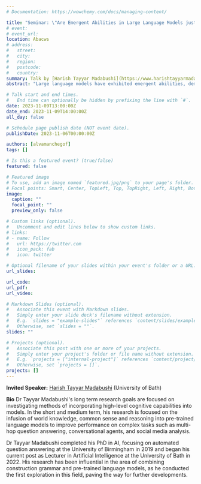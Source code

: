 ```yaml
---
# Documentation: https://wowchemy.com/docs/managing-content/

title: "Seminar: \"Are Emergent Abilities in Large Language Models just In-Context Learning?\""
# event:
# event_url:
location: Abacws
# address:
#   street:
#   city:
#   region:
#   postcode:
#   country:
summary: Talk by [Harish Tayyar Madabushi](https://www.harishtayyarmadabushi.com/) (University of Bath)
abstract: "Large language models have exhibited emergent abilities, demonstrating exceptional performance across diverse tasks for which they were not explicitly trained, including those that require complex reasoning abilities. The emergence of such abilities carries profound implications for the future direction of research in NLP, especially as the deployment of such models becomes more prevalent. However, one key challenge is that the evaluation of these abilities is often confounded by competencies that arise in models through alternative prompting techniques, such as in-context learning and instruction following, which also emerge as the models are scaled up. In this study, we provide the first comprehensive examination of these emergent abilities while accounting for various potentially biasing factors that can influence the evaluation of models. We conduct rigorous tests on a set of 18 models, encompassing a parameter range from 60 million to 175 billion parameters, across a comprehensive set of 22 tasks. Through an extensive series of over 1,000 experiments, we provide compelling evidence that emergent abilities can primarily be ascribed to in-context learning. We find no evidence for the emergence of reasoning abilities, thus providing valuable insights into the underlying mechanisms driving the observed abilities and thus alleviating safety concerns regarding their use."

# Talk start and end times.
#   End time can optionally be hidden by prefixing the line with `#`.
date: 2023-11-09T13:00:00Z
date_end: 2023-11-09T14:00:00Z
all_day: false

# Schedule page publish date (NOT event date).
publishDate: 2023-11-06T00:00:00Z

authors: [alvamanchegof]
tags: []

# Is this a featured event? (true/false)
featured: false

# Featured image
# To use, add an image named `featured.jpg/png` to your page's folder. 
# Focal points: Smart, Center, TopLeft, Top, TopRight, Left, Right, BottomLeft, Bottom, BottomRight.
image:
  caption: ""
  focal_point: ""
  preview_only: false

# Custom links (optional).
#   Uncomment and edit lines below to show custom links.
# links:
# - name: Follow
#   url: https://twitter.com
#   icon_pack: fab
#   icon: twitter

# Optional filename of your slides within your event's folder or a URL.
url_slides:

url_code:
url_pdf:
url_video:

# Markdown Slides (optional).
#   Associate this event with Markdown slides.
#   Simply enter your slide deck's filename without extension.
#   E.g. `slides = "example-slides"` references `content/slides/example-slides.md`.
#   Otherwise, set `slides = ""`.
slides: ""

# Projects (optional).
#   Associate this post with one or more of your projects.
#   Simply enter your project's folder or file name without extension.
#   E.g. `projects = ["internal-project"]` references `content/project/deep-learning/index.md`.
#   Otherwise, set `projects = []`.
projects: []
---
```


**Invited Speaker:** [Harish Tayyar Madabushi](https://www.harishtayyarmadabushi.com/) (University of Bath)

**Bio**
Dr Tayyar Madabushi's long term research goals are focused on investigating methods of incorporating high-level cognitive capabilities into models. In the short and medium term, his research is focused on the infusion of world knowledge, common sense and reasoning into pre-trained language models to improve performance on complex tasks such as multi-hop question answering, conversational agents, and social media analysis.

Dr Tayyar Madabushi completed his PhD in AI, focusing on automated question answering at the University of Birmingham in 2019 and began his current post as Lecturer in Artificial Intelligence at the University of Bath in 2022. His research has been influential in the area of combining construction grammar and pre-trained language models, as he conducted the first exploration in this field, paving the way for further developments.
